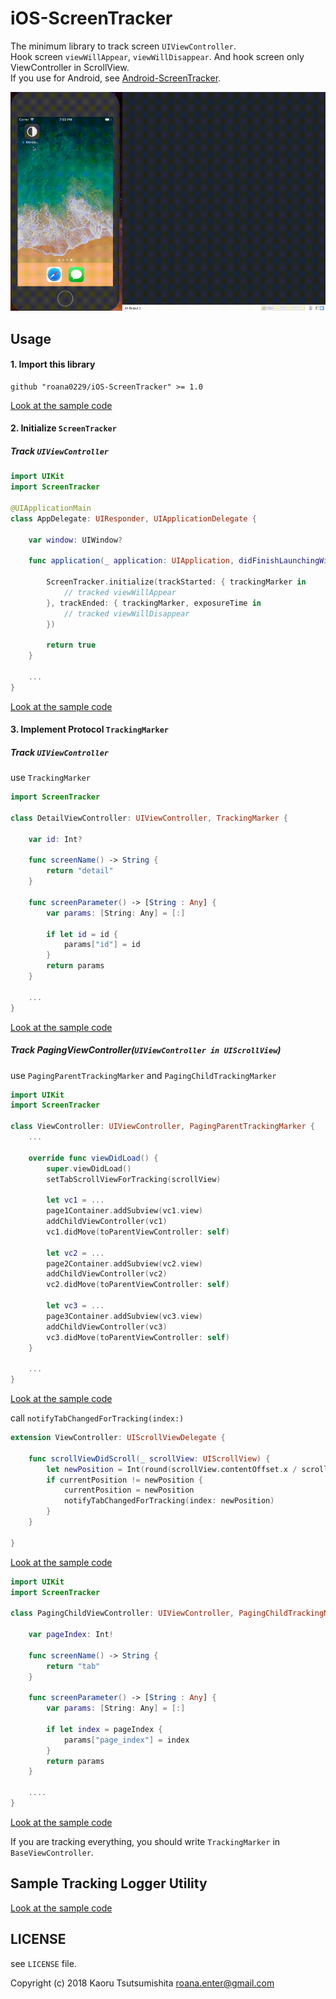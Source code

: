 # iOS-ScreenTracker

The minimum library to track screen `UIViewController`.  
Hook screen `viewWillAppear`, `viewWillDisappear`. And hook screen only ViewController in ScrollView.  
If you use for Android, see [Android-ScreenTracker](https://github.com/roana0229/Android-ScreenTracker).

![demo](https://raw.githubusercontent.com/roana0229/iOS-ScreenTracker/master/demo.gif)

## Usage

#### 1. Import this library

```
github "roana0229/iOS-ScreenTracker" >= 1.0
```

[Look at the sample code](https://github.com/roana0229/iOS-ScreenTracker/blob/master/iOS-ScreenTrackerExample/Cartfile)

#### 2. Initialize `ScreenTracker`

##### Track `UIViewController`

```.swift
import UIKit
import ScreenTracker

@UIApplicationMain
class AppDelegate: UIResponder, UIApplicationDelegate {

    var window: UIWindow?

    func application(_ application: UIApplication, didFinishLaunchingWithOptions launchOptions: [UIApplicationLaunchOptionsKey: Any]?) -> Bool {

        ScreenTracker.initialize(trackStarted: { trackingMarker in
            // tracked viewWillAppear
        }, trackEnded: { trackingMarker, exposureTime in
            // tracked viewWillDisappear
        })

        return true
    }

    ...
}
```

[Look at the sample code](https://github.com/roana0229/iOS-ScreenTracker/blob/master/iOS-ScreenTrackerExample/iOS-ScreenTrackerExample/AppDelegate.swift#L20)


#### 3. Implement Protocol `TrackingMarker`

##### Track `UIViewController`

use `TrackingMarker`

```.swift
import ScreenTracker

class DetailViewController: UIViewController, TrackingMarker {

    var id: Int?

    func screenName() -> String {
        return "detail"
    }

    func screenParameter() -> [String : Any] {
        var params: [String: Any] = [:]

        if let id = id {
            params["id"] = id
        }
        return params
    }

    ...
}
```

[Look at the sample code](https://github.com/roana0229/iOS-ScreenTracker/blob/master/iOS-ScreenTrackerExample/iOS-ScreenTrackerExample/DetailViewController.swift#L12)


##### Track PagingViewController(`UIViewController in UIScrollView`)

use `PagingParentTrackingMarker` and `PagingChildTrackingMarker`

```.swift
import UIKit
import ScreenTracker

class ViewController: UIViewController, PagingParentTrackingMarker {
    ...

    override func viewDidLoad() {
        super.viewDidLoad()
        setTabScrollViewForTracking(scrollView)

        let vc1 = ...
        page1Container.addSubview(vc1.view)
        addChildViewController(vc1)
        vc1.didMove(toParentViewController: self)

        let vc2 = ...
        page2Container.addSubview(vc2.view)
        addChildViewController(vc2)
        vc2.didMove(toParentViewController: self)

        let vc3 = ...
        page3Container.addSubview(vc3.view)
        addChildViewController(vc3)
        vc3.didMove(toParentViewController: self)
    }

    ...
}
```

[Look at the sample code](https://github.com/roana0229/iOS-ScreenTracker/blob/master/iOS-ScreenTrackerExample/iOS-ScreenTrackerExample/ViewController.swift#L12)

call `notifyTabChangedForTracking(index:)`

```.swift
extension ViewController: UIScrollViewDelegate {

    func scrollViewDidScroll(_ scrollView: UIScrollView) {
        let newPosition = Int(round(scrollView.contentOffset.x / scrollView.bounds.width))
        if currentPosition != newPosition {
            currentPosition = newPosition
            notifyTabChangedForTracking(index: newPosition)
        }
    }

}
```

[Look at the sample code](https://github.com/roana0229/iOS-ScreenTracker/blob/master/iOS-ScreenTrackerExample/iOS-ScreenTrackerExample/ViewController.swift#L111)


```.swift
import UIKit
import ScreenTracker

class PagingChildViewController: UIViewController, PagingChildTrackingMarker {

    var pageIndex: Int!

    func screenName() -> String {
        return "tab"
    }

    func screenParameter() -> [String : Any] {
        var params: [String: Any] = [:]

        if let index = pageIndex {
            params["page_index"] = index
        }
        return params
    }

    ....
}
```

[Look at the sample code](https://github.com/roana0229/iOS-ScreenTracker/blob/master/iOS-ScreenTrackerExample/iOS-ScreenTrackerExample/PagingChildViewController.swift#L12)


If you are tracking everything, you should write `TrackingMarker` in `BaseViewController`.

## Sample Tracking Logger Utility

[Look at the sample code](https://github.com/roana0229/iOS-ScreenTracker/blob/master/iOS-ScreenTrackerExample/iOS-ScreenTrackerExample/TrackingLogger.swift)


## LICENSE

see `LICENSE` file.

Copyright (c) 2018 Kaoru Tsutsumishita <roana.enter@gmail.com>
